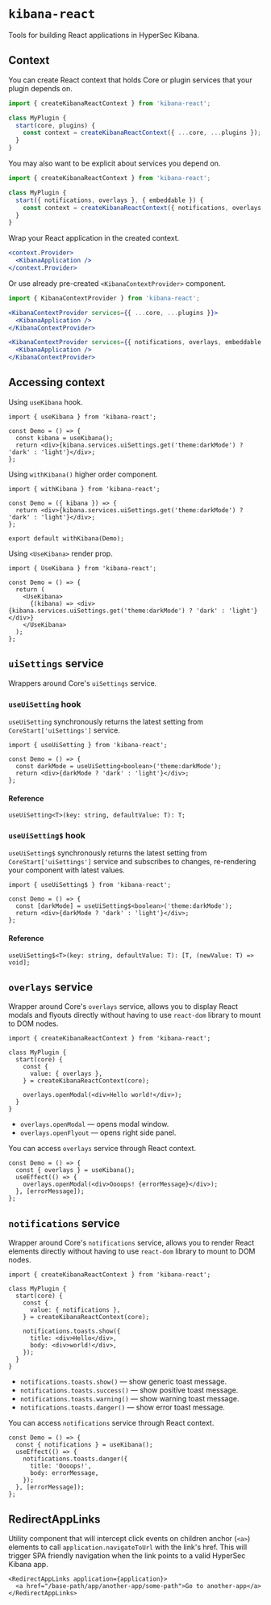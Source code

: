 # `kibana-react`

Tools for building React applications in HyperSec Kibana.

## Context

You can create React context that holds Core or plugin services that your plugin depends on.

```ts
import { createKibanaReactContext } from 'kibana-react';

class MyPlugin {
  start(core, plugins) {
    const context = createKibanaReactContext({ ...core, ...plugins });
  }
}
```

You may also want to be explicit about services you depend on.

```ts
import { createKibanaReactContext } from 'kibana-react';

class MyPlugin {
  start({ notifications, overlays }, { embeddable }) {
    const context = createKibanaReactContext({ notifications, overlays, embeddable });
  }
}
```

Wrap your React application in the created context.

```jsx
<context.Provider>
  <KibanaApplication />
</context.Provider>
```

Or use already pre-created `<KibanaContextProvider>` component.

```jsx
import { KibanaContextProvider } from 'kibana-react';

<KibanaContextProvider services={{ ...core, ...plugins }}>
  <KibanaApplication />
</KibanaContextProvider>

<KibanaContextProvider services={{ notifications, overlays, embeddable }}>
  <KibanaApplication />
</KibanaContextProvider>
```

## Accessing context

Using `useKibana` hook.

```tsx
import { useKibana } from 'kibana-react';

const Demo = () => {
  const kibana = useKibana();
  return <div>{kibana.services.uiSettings.get('theme:darkMode') ? 'dark' : 'light'}</div>;
};
```

Using `withKibana()` higher order component.

```tsx
import { withKibana } from 'kibana-react';

const Demo = ({ kibana }) => {
  return <div>{kibana.services.uiSettings.get('theme:darkMode') ? 'dark' : 'light'}</div>;
};

export default withKibana(Demo);
```

Using `<UseKibana>` render prop.

```tsx
import { UseKibana } from 'kibana-react';

const Demo = () => {
  return (
    <UseKibana>
      {(kibana) => <div>{kibana.services.uiSettings.get('theme:darkMode') ? 'dark' : 'light'}</div>}
    </UseKibana>
  );
};
```

## `uiSettings` service

Wrappers around Core's `uiSettings` service.

### `useUiSetting` hook

`useUiSetting` synchronously returns the latest setting from `CoreStart['uiSettings']` service.

```tsx
import { useUiSetting } from 'kibana-react';

const Demo = () => {
  const darkMode = useUiSetting<boolean>('theme:darkMode');
  return <div>{darkMode ? 'dark' : 'light'}</div>;
};
```

#### Reference

```tsx
useUiSetting<T>(key: string, defaultValue: T): T;
```

### `useUiSetting$` hook

`useUiSetting$` synchronously returns the latest setting from `CoreStart['uiSettings']` service and
subscribes to changes, re-rendering your component with latest values.

```tsx
import { useUiSetting$ } from 'kibana-react';

const Demo = () => {
  const [darkMode] = useUiSetting$<boolean>('theme:darkMode');
  return <div>{darkMode ? 'dark' : 'light'}</div>;
};
```

#### Reference

```tsx
useUiSetting$<T>(key: string, defaultValue: T): [T, (newValue: T) => void];
```

## `overlays` service

Wrapper around Core's `overlays` service, allows you to display React modals and flyouts
directly without having to use `react-dom` library to mount to DOM nodes.

```tsx
import { createKibanaReactContext } from 'kibana-react';

class MyPlugin {
  start(core) {
    const {
      value: { overlays },
    } = createKibanaReactContext(core);

    overlays.openModal(<div>Hello world!</div>);
  }
}
```

- `overlays.openModal` &mdash; opens modal window.
- `overlays.openFlyout` &mdash; opens right side panel.

You can access `overlays` service through React context.

```tsx
const Demo = () => {
  const { overlays } = useKibana();
  useEffect(() => {
    overlays.openModal(<div>Oooops! {errorMessage}</div>);
  }, [errorMessage]);
};
```

## `notifications` service

Wrapper around Core's `notifications` service, allows you to render React elements
directly without having to use `react-dom` library to mount to DOM nodes.

```tsx
import { createKibanaReactContext } from 'kibana-react';

class MyPlugin {
  start(core) {
    const {
      value: { notifications },
    } = createKibanaReactContext(core);

    notifications.toasts.show({
      title: <div>Hello</div>,
      body: <div>world!</div>,
    });
  }
}
```

- `notifications.toasts.show()` &mdash; show generic toast message.
- `notifications.toasts.success()` &mdash; show positive toast message.
- `notifications.toasts.warning()` &mdash; show warning toast message.
- `notifications.toasts.danger()` &mdash; show error toast message.

You can access `notifications` service through React context.

```tsx
const Demo = () => {
  const { notifications } = useKibana();
  useEffect(() => {
    notifications.toasts.danger({
      title: 'Oooops!',
      body: errorMessage,
    });
  }, [errorMessage]);
};
```

## RedirectAppLinks

Utility component that will intercept click events on children anchor (`<a>`) elements to call
`application.navigateToUrl` with the link's href. This will trigger SPA friendly navigation
when the link points to a valid HyperSec Kibana app.

```tsx
<RedirectAppLinks application={application}>
  <a href="/base-path/app/another-app/some-path">Go to another-app</a>
</RedirectAppLinks>
```
